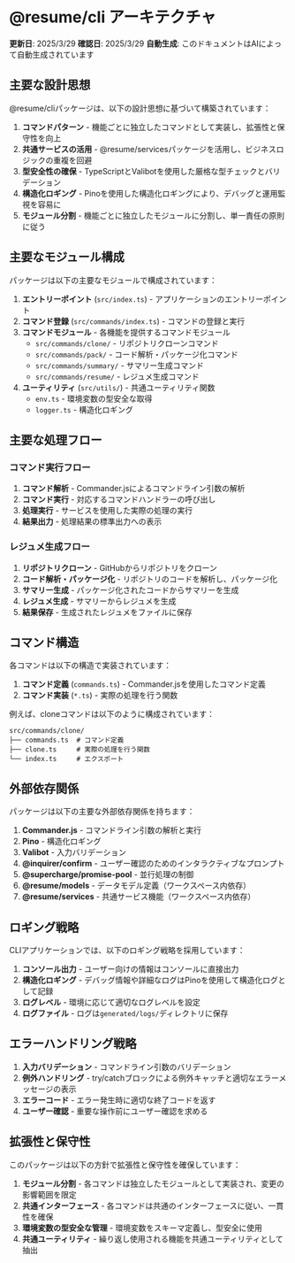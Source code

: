 # @resume/cli アーキテクチャ

**更新日**: 2025/3/29
**確認日**: 2025/3/29
**自動生成**: このドキュメントはAIによって自動生成されています

## 主要な設計思想

@resume/cliパッケージは、以下の設計思想に基づいて構築されています：

1. **コマンドパターン** - 機能ごとに独立したコマンドとして実装し、拡張性と保守性を向上
2. **共通サービスの活用** - @resume/servicesパッケージを活用し、ビジネスロジックの重複を回避
3. **型安全性の確保** - TypeScriptとValibotを使用した厳格な型チェックとバリデーション
4. **構造化ロギング** - Pinoを使用した構造化ロギングにより、デバッグと運用監視を容易に
5. **モジュール分割** - 機能ごとに独立したモジュールに分割し、単一責任の原則に従う

## 主要なモジュール構成

パッケージは以下の主要なモジュールで構成されています：

1. **エントリーポイント** (`src/index.ts`) - アプリケーションのエントリーポイント
2. **コマンド登録** (`src/commands/index.ts`) - コマンドの登録と実行
3. **コマンドモジュール** - 各機能を提供するコマンドモジュール
   - `src/commands/clone/` - リポジトリクローンコマンド
   - `src/commands/pack/` - コード解析・パッケージ化コマンド
   - `src/commands/summary/` - サマリー生成コマンド
   - `src/commands/resume/` - レジュメ生成コマンド
4. **ユーティリティ** (`src/utils/`) - 共通ユーティリティ関数
   - `env.ts` - 環境変数の型安全な取得
   - `logger.ts` - 構造化ロギング

## 主要な処理フロー

### コマンド実行フロー

1. **コマンド解析** - Commander.jsによるコマンドライン引数の解析
2. **コマンド実行** - 対応するコマンドハンドラーの呼び出し
3. **処理実行** - サービスを使用した実際の処理の実行
4. **結果出力** - 処理結果の標準出力への表示

### レジュメ生成フロー

1. **リポジトリクローン** - GitHubからリポジトリをクローン
2. **コード解析・パッケージ化** - リポジトリのコードを解析し、パッケージ化
3. **サマリー生成** - パッケージ化されたコードからサマリーを生成
4. **レジュメ生成** - サマリーからレジュメを生成
5. **結果保存** - 生成されたレジュメをファイルに保存

## コマンド構造

各コマンドは以下の構造で実装されています：

1. **コマンド定義** (`commands.ts`) - Commander.jsを使用したコマンド定義
2. **コマンド実装** (`*.ts`) - 実際の処理を行う関数

例えば、cloneコマンドは以下のように構成されています：

```
src/commands/clone/
├── commands.ts  # コマンド定義
├── clone.ts     # 実際の処理を行う関数
└── index.ts     # エクスポート
```

## 外部依存関係

パッケージは以下の主要な外部依存関係を持ちます：

1. **Commander.js** - コマンドライン引数の解析と実行
2. **Pino** - 構造化ロギング
3. **Valibot** - 入力バリデーション
4. **@inquirer/confirm** - ユーザー確認のためのインタラクティブなプロンプト
5. **@supercharge/promise-pool** - 並行処理の制御
6. **@resume/models** - データモデル定義（ワークスペース内依存）
7. **@resume/services** - 共通サービス機能（ワークスペース内依存）

## ロギング戦略

CLIアプリケーションでは、以下のロギング戦略を採用しています：

1. **コンソール出力** - ユーザー向けの情報はコンソールに直接出力
2. **構造化ロギング** - デバッグ情報や詳細なログはPinoを使用して構造化ログとして記録
3. **ログレベル** - 環境に応じて適切なログレベルを設定
4. **ログファイル** - ログは`generated/logs/`ディレクトリに保存

## エラーハンドリング戦略

1. **入力バリデーション** - コマンドライン引数のバリデーション
2. **例外ハンドリング** - try/catchブロックによる例外キャッチと適切なエラーメッセージの表示
3. **エラーコード** - エラー発生時に適切な終了コードを返す
4. **ユーザー確認** - 重要な操作前にユーザー確認を求める

## 拡張性と保守性

このパッケージは以下の方針で拡張性と保守性を確保しています：

1. **モジュール分割** - 各コマンドは独立したモジュールとして実装され、変更の影響範囲を限定
2. **共通インターフェース** - 各コマンドは共通のインターフェースに従い、一貫性を確保
3. **環境変数の型安全な管理** - 環境変数をスキーマ定義し、型安全に使用
4. **共通ユーティリティ** - 繰り返し使用される機能を共通ユーティリティとして抽出